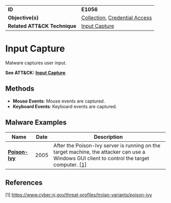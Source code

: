 |||
|---------|------------------------|
|**ID**|**E1056**|
|**Objective(s)**|[Collection](https://github.com/MBCProject/mbc-markdown/tree/master/collection), [Credential Access](https://github.com/MBCProject/mbc-markdown/tree/master/credential-access)|
|**Related ATT&CK Technique**|[Input Capture](https://attack.mitre.org/techniques/T1056/)|

Input Capture
=============
Malware captures user input.

**See ATT&CK:** [**Input Capture**](https://attack.mitre.org/techniques/T1056/).

Methods
-------
* **Mouse Events**: Mouse events are captured.
* **Keyboard Events**: Keyboard events are captured.

Malware Examples
----------------
|Name|Date|Description|
|-----------------------------|--------|-----------------------------|
|[**Poison-Ivy**](https://github.com/MBCProject/mbc-markdown/tree/master/xample-malware/poison-ivy.md)|2005|After the Poison-Ivy server is running on the target machine, the attacker can use a Windows GUI client to control the target computer. [[1]](#1)|

References
----------
<a name="1">[1]</a> https://www.cyber.nj.gov/threat-profiles/trojan-variants/poison-ivy
